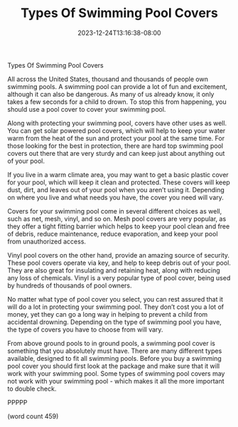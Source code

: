 ﻿---
title: "Types Of Swimming Pool Covers"
date: 2023-12-24T13:16:38-08:00
description: "Swimming-Pools Tips for Web Success"
featured_image: "/images/Swimming-Pools.jpg"
tags: ["Swimming Pools"]
---

Types Of Swimming Pool Covers

All across the United States, thousand and thousands of people own swimming pools.  A swimming pool can provide a lot of fun and excitement, although it can also be dangerous.  As many of us already know, it only takes a few seconds for a child to drown.  To stop this from happening, you should use a pool cover to cover your swimming pool.

Along with protecting your swimming pool, covers have other uses as well.  You can get solar powered pool covers, which will help to keep your water warm from the heat of the sun and protect your pool at the same time.  For those looking for the best in protection, there are hard top swimming pool covers out there that are very sturdy and can keep just about anything out of your pool.

If you live in a warm climate area, you may want to get a basic plastic cover for your pool, which will keep it clean and protected. These covers will keep dust, dirt, and leaves out of your pool when you aren’t using it.  Depending on where you live and what needs you have, the cover you need will vary.

Covers for your swimming pool come in several different choices as well, such as net, mesh, vinyl, and so on.  Mesh pool covers are very popular, as they offer a tight fitting barrier which helps to keep your pool clean and free of debris, reduce maintenance, reduce evaporation, and keep your pool from unauthorized access.  

Vinyl pool covers on the other hand, provide an amazing source of security.  These pool covers operate via key, and help to keep debris out of your pool.  They are also great for insulating and retaining heat, along with reducing any loss of chemicals.  Vinyl is a very popular type of pool cover, being used by hundreds of thousands of pool owners.

No matter what type of pool cover you select, you can rest assured that it will do a lot in protecting your swimming pool.  They don’t cost you a lot of money, yet they can go a long way in helping to prevent a child from accidental drowning.  Depending on the type of swimming pool you have, the type of covers you have to choose from will vary.

From above ground pools to in ground pools, a swimming pool cover is something that you absolutely must have.  There are many different types available, designed to fit all swimming pools.  Before you buy a swimming pool cover you should first look at the package and make sure that it will work with your swimming pool.  Some types of swimming pool covers may not work with your swimming pool - which makes it all the more important to double check.

PPPPP

(word count 459)
